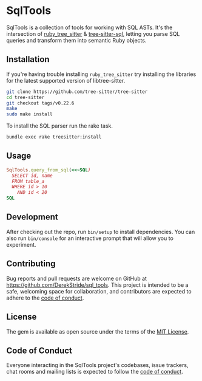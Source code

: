 # SqlTools

SqlTools is a collection of tools for working with SQL ASTs. It's the intersection of
[ruby_tree_sitter](https://github.com/faveod/ruby-tree-sitter/) &
[tree-sitter-sql](https://github.com/derekstride/tree-sitter-sql), letting you parse SQL queries and transform them into
semantic Ruby objects.

## Installation

If you're having trouble installing `ruby_tree_sitter` try installing the libraries for the latest supported version of
libtree-sitter.

```bash
git clone https://github.com/tree-sitter/tree-sitter
cd tree-sitter
git checkout tags/v0.22.6
make
sudo make install
```

To install the SQL parser run the rake task.

```bash
bundle exec rake treesitter:install
```

## Usage

```ruby
SqlTools.query_from_sql(<<~SQL)
  SELECT id, name
  FROM table_a
  WHERE id > 10
    AND id < 20
SQL
```

## Development

After checking out the repo, run `bin/setup` to install dependencies. You can also run `bin/console` for an interactive prompt that will allow you to experiment.

## Contributing

Bug reports and pull requests are welcome on GitHub at https://github.com/DerekStride/sql_tools. This project is intended to be a safe, welcoming space for collaboration, and contributors are expected to adhere to the [code of conduct](https://github.com/DerekStride/sql_tools/blob/main/CODE_OF_CONDUCT.md).

## License

The gem is available as open source under the terms of the [MIT License](https://opensource.org/licenses/MIT).

## Code of Conduct

Everyone interacting in the SqlTools project's codebases, issue trackers, chat rooms and mailing lists is expected to follow the [code of conduct](https://github.com/DerekStride/sql_tools/blob/main/CODE_OF_CONDUCT.md).
